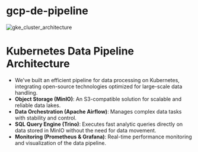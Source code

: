 # gcp-de-pipeline
![gke_cluster_architecture](https://github.com/mjs1995/gcp-de-pipeline/assets/47103479/9cbfee2c-cc88-4de5-8e1c-d591ec15d890)

# Kubernetes Data Pipeline Architecture
  - We've built an efficient pipeline for data processing on Kubernetes, integrating open-source technologies optimized for large-scale data handling.
  - **Object Storage (MinIO)**: An S3-compatible solution for scalable and reliable data lakes.
  - **Data Orchestration (Apache Airflow)**: Manages complex data tasks with stability and control.
  - **SQL Query Engine (Trino)**: Executes fast analytic queries directly on data stored in MinIO without the need for data movement.
  - **Monitoring (Prometheus & Grafana)**: Real-time performance monitoring and visualization of the data pipeline.
